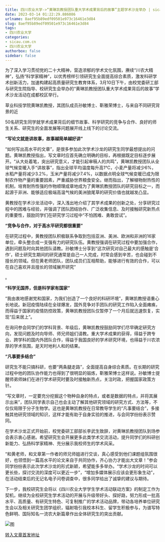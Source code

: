 ```yaml
---
title: 四川农业大学->“黄琳凯教授团队重大学术成果背后的故事”主题学术沙龙举办 | sicau.com.cn
date: 2023-03-14 01:22:29.886086
urlname: 8aef95b89edf09501e973c16461e3d84
slug: 8aef95b89edf09501e973c16461e3d84
tags: 
- 四川农业大学
categories:
- sicau.com.cn
- 四川农业大学
authorbox: false
sidebar: false
---
```

为了深入学习贯彻党的二十大精神，营造浓郁的学术文化氛围，赓续“川农大精神”，弘扬“科学家精神”，以优秀榜样引领研究生全面提高综合素质，激发科研学术创新活力，加速构建起高质量研究生教育体系，3月10日下午，由校党委研工部与研究生院指导、校研究生会举办的“黄琳凯教授团队重大学术成果背后的故事”学术沙龙活动在成都校区举行。

草业科技学院黄琳凯教授，其团队成员孙敏博士、靳雅荣博士，与来自不同研究背景的近
<!--more-->
50名研究生同学就学术成果背后的细节故事、科学研究的竞争与合作、良好的师生关系、研究生的全面发展等问题展开线上线下的讨论交流。

**“写论文就是讲故事，故事越简单越好讲”**

“如何写出高水平的文章”，是很多参加此次学术沙龙的研究生同学最想提出的问题。黄琳凯教授指出，写文章时应首先确立明确的目标，再根据既定目标逐步展开。“从大处着笔，突出研究意义，才能引起审稿人的共鸣”，黄琳凯教授团队从全球气候变暖入手“讲故事”，指出全球平均温度每升高1°C，小麦产量将减少6%，水稻产量将减少3.2%，玉米产量将减少7.4%，以数据点明全球气候变暖已成为限制农作物产量的重要因素，严重威胁世界粮食安全。继而指出，了解植物耐热性的机制，培育耐热性强的作物顺理成章地成为了黄琳凯教授团队的研究目标之一，而起源于非洲、能够适应极端高温气候的美洲狼尾草的研究价值也就越发凸显。

黄教授在学术沙龙活动中，深入浅出地介绍了其学术成果的创新之处，分享研究过程中的困难与经验，并强调了团队团结协作、广泛收集信息、及时接触研究新热点的重要性，鼓励同学们在研究学习过程中“不怕困难、勇敢尝试”。

**“竞争与合作，对于高水平研究都很重要”**

在研究过程中，黄教授团队积极联系争取到包括亚洲、美洲、欧洲和非洲的16家单位，牵头整合成一支强有力的研究队伍。黄教授强调在研究过程中要加强合作，遇到问题及时向其他团队请教。孙敏博士分享到“这次研究对自己最大的感触是‘合作’，硕士研究生期间的研究通常是自己一人完成，时常会感到辛苦，也会碰到不擅长的领域。但在黄老师团队，团队成员们互相帮助，能够进行有效的合作，可以在自己喜欢并且擅长的领域展开研究”

。

**“科学无国界，但是科学家有国家”**

“我由衷地感谢党和国家，为我们创造了一个良好的科研环境”，黄琳凯教授语重心长地说。新冠疫情陆续在全球爆发，国外竞争对手团队的研究工作陷入全面瘫痪，而得益于国家的疫情防控政策，黄琳凯教授团队仅暂停了一个月后就迅速恢复，实现“后来居上”。

在询问参会同学们的学科背景、年级后，黄琳凯教授鼓励同学们尽早确定研究方向，发现问题及时向导师、师兄师姐们请教。重大学术成果的获得，得益于跨专业、跨学科的国内外团队合作，得益于我国良好的学术研究环境，也得益于川农浓厚的学术氛围，是天时地利人和的结果。

**“凡事要多结合”**

研究生不能只搞科研，也要“两条腿走路”，全面提高自身综合素质。在长期的研究过程中他的团队协作能力也得到了很明显的锻炼，靳雅荣博士这样说。孙敏博士提醒师弟师妹们在进行学术研究时要及时接触新热点，关注时政，把握国家政策方针。

“写文章时，一定要充分挖掘这个物种自身的特点，或者是数据的特点，并将其展示出来”，团队同学表示自己也会主动了解其他研究领域的研究方式、方法等，不仅仅局限于分子生物学。这也是黄琳凯教授在日常教导学生的“凡事要结合”，多接触其他研究领域的知识，这样才能有助于自身实验的推进，与会同学纷纷表示赞同。

在学术沙龙正式开始前，校党委研工部部长李武生致辞，对黄琳凯教授团队到场参会表示衷心感谢。希望研究生会开展更多此类学术交流活动，提升同学们的科研创新能力、弘扬科学家精神、充分展示我校师生的学术风采。

“和黄老师，和文章第一作者的师兄师姐进行交谈，真心感受到他们课题组氛围很好，也领悟到一篇高水平的论文来自于共同协作，齐心协力才能出大文章！”参会同学纷纷表示此次学术沙龙的形式新颖，希望能多多举办。“学术沙龙的时间可以更长些，探讨交流的深度可以更近一步”，“增加多媒体展示应该会更形象生动”，在活动结束后的无记名电子问卷调查中，很多同学给出了诚挚的建议与期待。

下一步，我校研究生会将以《四川农业大学学生学术活动联动方案》的制定工作为契机，继续为全校研究生学术活动的开展与升级带好头、探好路，努力形成一批高水平、高质量、有研究生特色、可复制推广的学术活动品牌，带动各培养单位研究生会以及相关研究生团学组织，辐射吸引我校本科生、留学生积极参与，为谱写特色鲜明、国际知名一流农大新篇章作出全体研究生的突出贡献。

![图](https://news.sicau.edu.cn/__local/B/F2/F0/A9A95DCECF4601422F8DA377253_F551CB1D_1CECCD.png)

[转入文章首发地址](https://news.sicau.edu.cn/info/1078/71361.htm)